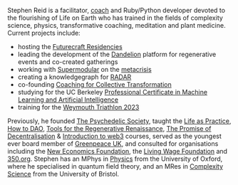 Stephen Reid is a facilitator, [coach](https://stephenreid.net/coaching) and Ruby/Python developer devoted to the flourishing of Life on Earth who has trained in the fields of complexity science, physics, transformative coaching, meditation and plant medicine. Current projects include:

* hosting the [Futurecraft Residencies](https://dandelion.earth/e/futurecraft-residency)
* leading the development of the [Dandelion](https://dandelion.earth/) platform for regenerative events and co-created gatherings
* working with [Supermodular](https://supermodular.xyz/) on the [metacrisis](http://wiki.metacrisisdao.com)
* creating a knowledgegraph for [RADAR](https://radardao.xyz/)
* co-founding [Coaching for Collective Transformation](https://collectivetransformation.coach/)
* studying for the UC Berkeley [Professional Certificate in Machine Learning and Artificial Intelligence](https://em-executive.berkeley.edu/professional-certificate-machine-learning-artificial-intelligence/)
* training for the [Weymouth Triathlon 2023](https://bustinskin.fullonsport.com/event/79822/profile)

Previously, he founded [The Psychedelic Society](https://psychedelicsociety.org.uk/), taught the [Life as Practice](/life-as-practice), [How to DAO](https://docs.google.com/document/d/1jxbb3YkrjAT1TUe6W2yCFUAsXUhdVt5JYoJwmMfykoQ/edit), [Tools for the Regenerative Renaissance](https://dandelion.earth/events/5fd23eae6824a9000d43006e), [The Promise of Decentralisation](https://dandelion.earth/events/605f1caeed084e000d44e844) & [Introduction to web3](https://dandelion.earth/events/623c3fccf9cf930011212aa1) courses, served as the youngest ever board member of [Greenpeace UK](https://www.greenpeace.org.uk/), and consulted for organisations including the [New Economics Foundation](https://neweconomics.org/), the [Living Wage Foundation](https://www.livingwage.org.uk/) and [350.org](https://350.org/). Stephen has an MPhys in [Physics](https://www2.physics.ox.ac.uk/) from the University of Oxford, where he specialised in quantum field theory, and an MRes in [Complexity Science](http://www.bristol.ac.uk/bccs/) from the University of Bristol.
